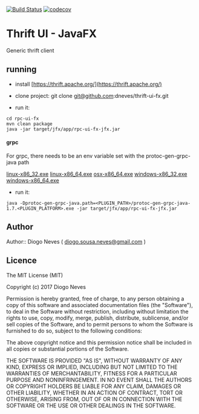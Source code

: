 [![Build Status](https://travis-ci.org/dneves/thrift-ui-fx.svg?branch=master)](https://travis-ci.org/dneves/thrift-ui-fx) [![codecov](https://codecov.io/gh/dneves/thrift-ui-fx/branch/master/graph/badge.svg)](https://codecov.io/gh/dneves/thrift-ui-fx)

# Thrift UI - JavaFX

Generic thrift client

## running

- install [https://thrift.apache.org/](https://thrift.apache.org/)

- clone project: 
git clone git@github.com:dneves/thrift-ui-fx.git

- run it:
```
cd rpc-ui-fx
mvn clean package
java -jar target/jfx/app/rpc-ui-fx-jfx.jar
```

#### grpc

For grpc, there needs to be an env variable set with the protoc-gen-grpc-java path

[//]: <> (http://search.maven.org/#search%7Cga%7C1%7Cg%3A%22io.grpc%22%20a%3A%22protoc-gen-grpc-java%22)

[linux-x86_32.exe](http://search.maven.org/remotecontent?filepath=io/grpc/protoc-gen-grpc-java/1.7.0/protoc-gen-grpc-java-1.7.0-linux-x86_32.exe)
[linux-x86_64.exe](http://search.maven.org/remotecontent?filepath=io/grpc/protoc-gen-grpc-java/1.7.0/protoc-gen-grpc-java-1.7.0-linux-x86_64.exe)
[osx-x86_64.exe](http://search.maven.org/remotecontent?filepath=io/grpc/protoc-gen-grpc-java/1.7.0/protoc-gen-grpc-java-1.7.0-osx-x86_64.exe)
[windows-x86_32.exe](http://search.maven.org/remotecontent?filepath=io/grpc/protoc-gen-grpc-java/1.7.0/protoc-gen-grpc-java-1.7.0-windows-x86_32.exe)
[windows-x86_64.exe](http://search.maven.org/remotecontent?filepath=io/grpc/protoc-gen-grpc-java/1.7.0/protoc-gen-grpc-java-1.7.0-windows-x86_64.exe)

- run it:
```
java -Dprotoc-gen-grpc-java.path=<PLUGIN_PATH>/protoc-gen-grpc-java-1.7.<PLUGIN_PLATFORM>.exe -jar target/jfx/app/rpc-ui-fx-jfx.jar
```

## Author

Author:: Diogo Neves ( <a href="mailto:diogo.sousa.neves@gmail.com">diogo.sousa.neves@gmail.com</a> )

## Licence

The MIT License (MIT)

Copyright (c) 2017 Diogo Neves

Permission is hereby granted, free of charge, to any person obtaining a copy
of this software and associated documentation files (the "Software"), to deal
in the Software without restriction, including without limitation the rights
to use, copy, modify, merge, publish, distribute, sublicense, and/or sell
copies of the Software, and to permit persons to whom the Software is
furnished to do so, subject to the following conditions:

The above copyright notice and this permission notice shall be included in all
copies or substantial portions of the Software.

THE SOFTWARE IS PROVIDED "AS IS", WITHOUT WARRANTY OF ANY KIND, EXPRESS OR
IMPLIED, INCLUDING BUT NOT LIMITED TO THE WARRANTIES OF MERCHANTABILITY,
FITNESS FOR A PARTICULAR PURPOSE AND NONINFRINGEMENT. IN NO EVENT SHALL THE
AUTHORS OR COPYRIGHT HOLDERS BE LIABLE FOR ANY CLAIM, DAMAGES OR OTHER
LIABILITY, WHETHER IN AN ACTION OF CONTRACT, TORT OR OTHERWISE, ARISING FROM,
OUT OF OR IN CONNECTION WITH THE SOFTWARE OR THE USE OR OTHER DEALINGS IN THE
SOFTWARE.
